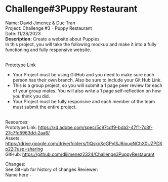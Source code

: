 # Challenge#3Puppy Restaurant


Name: David Jimenez & Duc Tran<br>
Project: Challenge #3 - Puppy Restaurant <br>
Date: 11/28/2023 <br>
<strong>Description:</strong>
Create a website about Puppies <br>
In this project, you will take the following mockup and make it into a fully functioning and fully responsive website.<br><br>

Prototype Link <br>
* Your Project must be using GitHub and you need to make sure each person has their own branch. Also be sure to include your Git Hub Link. <br>
* This is a group project, so you will submit a 1 page peer review for each of your group mates. You will also write a 1 page self-reflection on how you think you did. <br>
* Your Project must be fully responsive and each member of the team must submit the entire project. <br><br>

Resources: <br>
Prototype Link: https://xd.adobe.com/spec/5c97cdf9-bda2-47f1-7c8f-27c7fd5963dd-2aa6/  <br>
Assets: https://drive.google.com/drive/folders/1IQskoXeGPylSJ6jougNChX0UZPDXp22l?usp=sharing <br>
GitHub: https://github.com/dljimenez2324/Challenge3PuppyRestaurant <br>

Changes: <br>
See GitHub for history of changes
Reviewer: <br>
Name here -  
